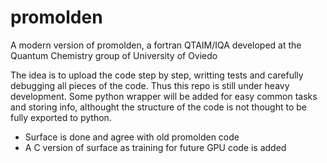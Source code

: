 # promolden
A modern version of promolden, a fortran QTAIM/IQA developed at the Quantum Chemistry group of University of Oviedo

The idea is to upload the code step by step, writting tests and carefully debugging all pieces of the code. Thus this repo is still under heavy development. Some python wrapper will be added for easy common tasks and storing info, althought the structure of the code is not thought to be fully exported to python.

* Surface is done and agree with old promolden code
* A C version of surface as training for future GPU code is added
